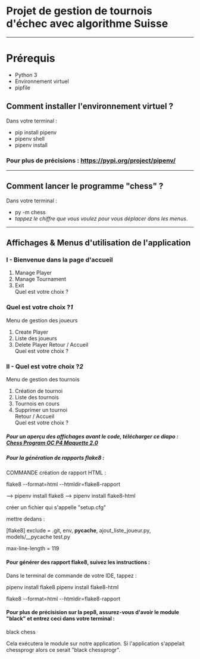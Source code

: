 # Projet de gestion de tournois d'échec avec algorithme Suisse
---
# Prérequis

- Python 3
- Environnement virtuel
- pipfile

## Comment installer l'environnement virtuel ?
Dans votre terminal :

* pip install pipenv
* pipenv shell
* pipenv install

### Pour plus de précisions : https://pypi.org/project/pipenv/
---

## Comment lancer le programme "chess" ?
Dans votre terminal :

* py -m chess
* _tappez le chiffre que vous voulez pour vous déplacer dans les menus_.
---

## Affichages & Menus d'utilisation de l'application

### I - Bienvenue dans la page d'accueil
1. Manage Player
2. Manage Tournament
3. Exit<br>
Quel est votre choix ?<br/>


### Quel est votre choix ?*1*
Menu de gestion des joueurs
1. Create Player
2. Liste des joueurs
3. Delete Player
Retour / Accueil<br>
Quel est votre choix ?<br/>


### II - Quel est votre choix ?*2*
Menu de gestion des tournois
1. Création de tournoi
2. Liste des tournois
3. Tournois en cours
4. Supprimer un tournoi<br>
Retour / Accueil<br/>
Quel est votre choix ?

##### Pour un aperçu des affichages avant le code, télécharger ce diapo : [Chess Program OC P4  Maquette 2.0](https://docs.google.com/presentation/d/1a-6vUmawzazSRycqUz_SB1P1LcgC3qgEoveW_9HPyxg/edit?usp=sharing)

##### Pour la génération de rapports flake8 :

COMMANDE création de rapport HTML : 

flake8 --format=html --htmldir=flake8-rapport

--> pipenv install flake8
--> pipenv install flake8-html

créer un fichier qui s'appelle "setup.cfg"

mettre dedans : 

[flake8]
exclude =
	.git,
	env,
	__pycache__,
	ajout_liste_joueur.py,
	models/__pycache
	test.py

max-line-length = 119


#### Pour générer des rapport flake8, suivez les instructions :

Dans le terminal de commande de votre IDE, tappez :

pipenv install flake8
pipenv install flake8-html

flake8 --format=html --htmldir=flake8-rapport


#### Pour plus de précisision sur la pep8, assurez-vous d'avoir le module "black" et entrez ceci dans votre terminal :

black chess

Cela exécutera le module sur notre application. Si l'application s'appelait chessprogr alors ce serait "black chessprogr".
